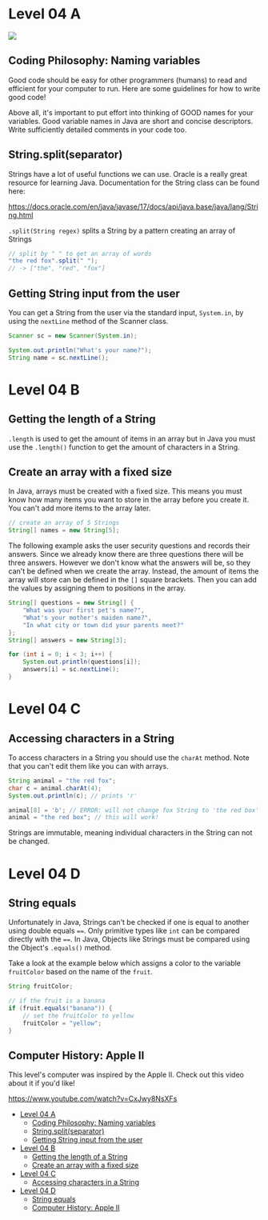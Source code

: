 # Level 04 A

![](https://elasticbeanstalk-us-east-2-651921832906.s3.us-east-2.amazonaws.com/QuintOS/bootScreen2.jpg)

## Coding Philosophy: Naming variables

Good code should be easy for other programmers (humans) to read and efficient for your computer to run. Here are some guidelines for how to write good code!

Above all, it's important to put effort into thinking of GOOD names for your variables. Good variable names in Java are short and concise descriptors. Write sufficiently detailed comments in your code too.

## String.split(separator)

Strings have a lot of useful functions we can use. Oracle is a really great resource for learning Java. Documentation for the String class can be found here:

<https://docs.oracle.com/en/java/javase/17/docs/api/java.base/java/lang/String.html>

`.split(String regex)` splits a String by a pattern creating an array of Strings

```java
// split by " " to get an array of words
"the red fox".split(" ");
// -> ["the", "red", "fox"]
```

## Getting String input from the user

You can get a String from the user via the standard input, `System.in`, by using the `nextLine` method of the Scanner class.

```java
Scanner sc = new Scanner(System.in);

System.out.println("What's your name?");
String name = sc.nextLine();
```

# Level 04 B

## Getting the length of a String

`.length` is used to get the amount of items in an array but in Java you must use the `.length()` function to get the amount of characters in a String.

## Create an array with a fixed size

In Java, arrays must be created with a fixed size. This means you must know how many items you want to store in the array before you create it. You can't add more items to the array later.

```java
// create an array of 5 Strings
String[] names = new String[5];
```

The following example asks the user security questions and records their answers. Since we already know there are three questions there will be three answers. However we don't know what the answers will be, so they can't be defined when we create the array. Instead, the amount of items the array will store can be defined in the `[]` square brackets. Then you can add the values by assigning them to positions in the array.

```java
String[] questions = new String[] {
	"What was your first pet's name?",
	"What's your mother's maiden name?",
	"In what city or town did your parents meet?"
};
String[] answers = new String[3];

for (int i = 0; i < 3; i++) {
	System.out.println(questions[i]);
	answers[i] = sc.nextLine();
}
```

# Level 04 C

## Accessing characters in a String

To access characters in a String you should use the `charAt` method. Note that you can't edit them like you can with arrays.

```java
String animal = "the red fox";
char c = animal.charAt(4);
System.out.println(c); // prints 'r'

animal[8] = 'b'; // ERROR: will not change fox String to 'the red box'
animal = "the red box"; // this will work!
```

Strings are immutable, meaning individual characters in the String can not be changed.

# Level 04 D

## String equals

Unfortunately in Java, Strings can't be checked if one is equal to another using double equals `==`. Only primitive types like `int` can be compared directly with the `==`. In Java, Objects like Strings must be compared using the Object's `.equals()` method.

Take a look at the example below which assigns a color to the variable `fruitColor` based on the name of the `fruit`.

```java
String fruitColor;

// if the fruit is a banana
if (fruit.equals("banana")) {
	// set the fruitColor to yellow
	fruitColor = "yellow";
}
```

## Computer History: Apple II

This level's computer was inspired by the Apple II. Check out this video about it if you'd like!

https://www.youtube.com/watch?v=CxJwy8NsXFs

- [Level 04 A](#level-04-a)
  - [Coding Philosophy: Naming variables](#coding-philosophy-naming-variables)
  - [String.split(separator)](#stringsplitseparator)
  - [Getting String input from the user](#getting-string-input-from-the-user)
- [Level 04 B](#level-04-b)
  - [Getting the length of a String](#getting-the-length-of-a-string)
  - [Create an array with a fixed size](#create-an-array-with-a-fixed-size)
- [Level 04 C](#level-04-c)
  - [Accessing characters in a String](#accessing-characters-in-a-string)
- [Level 04 D](#level-04-d)
  - [String equals](#string-equals)
  - [Computer History: Apple II](#computer-history-apple-ii)
